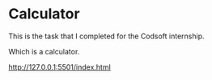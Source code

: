 # Calculator
This is the task that I completed for the Codsoft internship. 

Which is a calculator. 

http://127.0.0.1:5501/index.html

